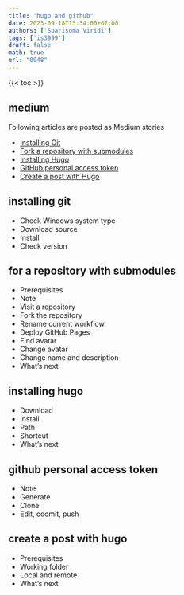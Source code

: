 ```yaml
---
title: "hugo and github"
date: 2023-09-18T15:34:00+07:00
authors: ['Sparisoma Viridi']
tags: ['is3999']
draft: false
math: true
url: "0048"
---
```

{{< toc >}}

## medium
Following articles are posted as Medium stories
+ [Installing Git](https://medium.com/@6unpnp/installing-git-8d4c29799185)
+ [Fork a repository with submodules](https://medium.com/@6unpnp/fork-a-repository-with-submodules-3599bec98b15)
+ [Installing Hugo](https://medium.com/@6unpnp/installing-hugo-3c8a9cbb791d)
+ [GitHub personal access token](https://medium.com/@6unpnp/github-personal-access-token-47748e1f6900)
+ [Create a post with Hugo](https://medium.com/@6unpnp/create-a-post-with-hugo-c72b711095d1)


## installing git [](https://medium.com/@6unpnp/installing-git-8d4c29799185)
+ Check Windows system type
+ Download source
+ Install
+ Check version


## for a repository with submodules [](https://medium.com/@6unpnp/fork-a-repository-with-submodules-3599bec98b15)
+ Prerequisites
+ Note
+ Visit a repository
+ Fork the repository
+ Rename current workflow
+ Deploy GitHub Pages
+ Find avatar
+ Change avatar
+ Change name and description
+ What’s next


## installing hugo [](https://medium.com/@6unpnp/installing-hugo-3c8a9cbb791d)
+ Download
+ Install
+ Path
+ Shortcut
+ What’s next


## github personal access token [](https://medium.com/@6unpnp/github-personal-access-token-47748e1f6900)
+ Note
+ Generate
+ Clone
+ Edit, coomit, push


## create a post with hugo [](https://medium.com/@6unpnp/create-a-post-with-hugo-c72b711095d1)
+ Prerequisites
+ Working folder
+ Local and remote
+ What’s next
